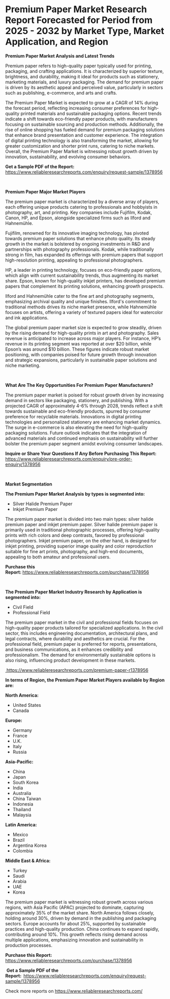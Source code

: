 <p><h1>Premium Paper Market Research Report Forecasted for Period from 2025 -  2032 by Market Type, Market Application, and Region</h1></p><p><strong>Premium Paper Market Analysis and Latest Trends</strong></p>
<p><p>Premium paper refers to high-quality paper typically used for printing, packaging, and crafting applications. It is characterized by superior texture, brightness, and durability, making it ideal for products such as stationery, marketing materials, and luxury packaging. The demand for premium paper is driven by its aesthetic appeal and perceived value, particularly in sectors such as publishing, e-commerce, and arts and crafts.</p><p>The Premium Paper Market is expected to grow at a CAGR of 14% during the forecast period, reflecting increasing consumer preferences for high-quality printed materials and sustainable packaging options. Recent trends indicate a shift towards eco-friendly paper products, with manufacturers focusing on sustainable sourcing and production methods. Additionally, the rise of online shopping has fueled demand for premium packaging solutions that enhance brand presentation and customer experience. The integration of digital printing technology is also transforming the market, allowing for greater customization and shorter print runs, catering to niche markets. Overall, the Premium Paper Market is witnessing robust growth driven by innovation, sustainability, and evolving consumer behaviors.</p></p>
<p><strong>Get a Sample PDF of the Report:&nbsp;</strong> <a href="https://www.reliableresearchreports.com/enquiry/request-sample/1378956?utm_campaign=2040&utm_medium=2&utm_source=Github&utm_content=ia&utm_term=05022025&utm_id=premium-paper">https://www.reliableresearchreports.com/enquiry/request-sample/1378956</a></p>
<p>&nbsp;</p>
<p><strong>Premium Paper Major Market Players</strong></p>
<p><p>The premium paper market is characterized by a diverse array of players, each offering unique products catering to professionals and hobbyists in photography, art, and printing. Key companies include Fujifilm, Kodak, Canon, HP, and Epson, alongside specialized firms such as Ilford and Hahnemühle.</p><p>Fujifilm, renowned for its innovative imaging technology, has pivoted towards premium paper solutions that enhance photo quality. Its steady growth in the market is bolstered by ongoing investments in R&D and partnerships with photography professionals. Kodak, while traditionally strong in film, has expanded its offerings with premium papers that support high-resolution printing, appealing to professional photographers.</p><p>HP, a leader in printing technology, focuses on eco-friendly paper options, which align with current sustainability trends, thus augmenting its market share. Epson, known for high-quality inkjet printers, has developed premium papers that complement its printing solutions, enhancing growth prospects.</p><p>Ilford and Hahnemühle cater to the fine art and photography segments, emphasizing archival quality and unique finishes. Ilford's commitment to traditional methods drives its niche market presence, while Hahnemühle focuses on artists, offering a variety of textured papers ideal for watercolor and ink applications.</p><p>The global premium paper market size is expected to grow steadily, driven by the rising demand for high-quality prints in art and photography. Sales revenue is anticipated to increase across major players. For instance, HP’s revenue in its printing segment was reported at over $20 billion, while Epson’s was around $10 billion. These figures indicate robust market positioning, with companies poised for future growth through innovation and strategic expansions, particularly in sustainable paper solutions and niche marketing.</p></p>
<p>&nbsp;</p>
<p><strong>What Are The Key Opportunities For Premium Paper Manufacturers?</strong></p>
<p><p>The premium paper market is poised for robust growth driven by increasing demand in sectors like packaging, stationery, and publishing. With a projected CAGR of approximately 4-6% through 2028, trends reflect a shift towards sustainable and eco-friendly products, spurred by consumer preference for recyclable materials. Innovations in digital printing technologies and personalized stationery are enhancing market dynamics. The surge in e-commerce is also elevating the need for high-quality packaging solutions. Future outlook indicates that the integration of advanced materials and continued emphasis on sustainability will further bolster the premium paper segment amidst evolving consumer landscapes.</p></p>
<p><strong>Inquire or Share Your Questions If Any Before Purchasing This Report:</strong> <a href="https://www.reliableresearchreports.com/enquiry/pre-order-enquiry/1378956?utm_campaign=2040&utm_medium=2&utm_source=Github&utm_content=ia&utm_term=05022025&utm_id=premium-paper">https://www.reliableresearchreports.com/enquiry/pre-order-enquiry/1378956</a></p>
<p>&nbsp;</p>
<p><strong>Market Segmentation</strong></p>
<p><strong>The Premium Paper Market Analysis by types is segmented into:</strong></p>
<p><ul><li>Silver Halide Premium Paper</li><li>Inkjet Premium Paper</li></ul></p>
<p><p>The premium paper market is divided into two main types: silver halide premium paper and inkjet premium paper. Silver halide premium paper is primarily used in traditional photographic processes, offering high-quality prints with rich colors and deep contrasts, favored by professional photographers. Inkjet premium paper, on the other hand, is designed for inkjet printing, providing superior image quality and color reproduction suitable for fine art prints, photography, and high-end documents, appealing to both amateur and professional users.</p></p>
<p><strong>Purchase this Report:&nbsp;</strong><a href="https://www.reliableresearchreports.com/purchase/1378956?utm_campaign=2040&utm_medium=2&utm_source=Github&utm_content=ia&utm_term=05022025&utm_id=premium-paper">https://www.reliableresearchreports.com/purchase/1378956</a></p>
<p>&nbsp;</p>
<p><strong>The Premium Paper Market Industry Research by Application is segmented into:</strong></p>
<p><ul><li>Civil Field</li><li>Professional Field</li></ul></p>
<p><p>The premium paper market in the civil and professional fields focuses on high-quality paper products tailored for specialized applications. In the civil sector, this includes engineering documentation, architectural plans, and legal contracts, where durability and aesthetics are crucial. For the professional field, premium paper is preferred for reports, presentations, and business communications, as it enhances credibility and professionalism. The demand for environmentally sustainable options is also rising, influencing product development in these markets.</p></p>
<p><a href="https://www.reliableresearchreports.com/premium-paper-r1378956?utm_campaign=2040&utm_medium=2&utm_source=Github&utm_content=ia&utm_term=05022025&utm_id=premium-paper">&nbsp;https://www.reliableresearchreports.com/premium-paper-r1378956</a></p>
<p><strong>In terms of Region, the Premium Paper Market Players available by Region are:</strong></p>
<p>
    <p> <strong> North America: </strong>
        <ul>
            <li>United States</li>
            <li>Canada</li>
        </ul>
        </p> 
    <p> <strong> Europe: </strong>
        <ul>
            <li>Germany</li>
            <li>France</li>
            <li>U.K.</li>
            <li>Italy</li>
            <li>Russia</li>
        </ul>
        </p> 
    <p> <strong> Asia-Pacific: </strong>
        <ul>
            <li>China</li>
            <li>Japan</li>
            <li>South Korea</li>
            <li>India</li>
            <li>Australia</li>
            <li>China Taiwan</li>
            <li>Indonesia</li>
            <li>Thailand</li>
            <li>Malaysia</li>
        </ul>
        </p> 
    <p> <strong> Latin America: </strong>
        <ul>
            <li>Mexico</li>
            <li>Brazil</li>
            <li>Argentina Korea</li>
            <li>Colombia</li>
        </ul>
        </p> 
    <p> <strong> Middle East & Africa: </strong>
        <ul>
            <li>Turkey</li>
            <li>Saudi</li>
            <li>Arabia</li>
            <li>UAE</li>
            <li>Korea</li>
        </ul>
    </p>
    </p>
<p><p>The premium paper market is witnessing robust growth across various regions, with Asia Pacific (APAC) projected to dominate, capturing approximately 35% of the market share. North America follows closely, holding around 30%, driven by demand in the publishing and packaging sectors. Europe accounts for about 25%, supported by sustainable practices and high-quality production. China continues to expand rapidly, contributing around 10%. This growth reflects rising demand across multiple applications, emphasizing innovation and sustainability in production processes.</p></p>
<p><strong>Purchase this Report: </strong><a href="https://www.reliableresearchreports.com/purchase/1378956?utm_campaign=2040&utm_medium=2&utm_source=Github&utm_content=ia&utm_term=05022025&utm_id=premium-paper">https://www.reliableresearchreports.com/purchase/1378956</a></p>
<p>&nbsp;<strong>Get a Sample PDF of the Report:&nbsp;&nbsp;</strong><a href="https://www.reliableresearchreports.com/enquiry/request-sample/1378956?utm_campaign=2040&utm_medium=2&utm_source=Github&utm_content=ia&utm_term=05022025&utm_id=premium-paper">https://www.reliableresearchreports.com/enquiry/request-sample/1378956</a></p>
<p><strong></strong></p>
<p>Check more reports on <a href="https://www.reliableresearchreports.com/?utm_campaign=2040&utm_medium=2&utm_source=Github&utm_content=ia&utm_term=05022025&utm_id=premium-paper">https://www.reliableresearchreports.com/</a></p>